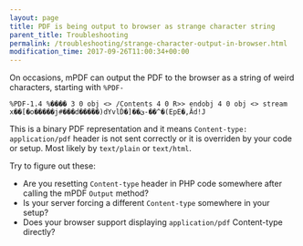 ```yaml
---
layout: page
title: PDF is being output to browser as strange character string
parent_title: Troubleshooting
permalink: /troubleshooting/strange-character-output-in-browser.html
modification_time: 2017-09-26T11:00:34+00:00
---
```


On occasions, mPDF can output the PDF to the browser as a string of weird characters, starting with `%PDF-`

```
%PDF-1.4 %���� 3 0 obj <> /Contents 4 0 R>> endobj 4 0 obj <> stream x��[�o�����j#���d���ٙ��)dYvlĎ�]��ئ-��^�(EpE�,Ăd!J
```

This is a binary PDF representation and it means `Content-type: application/pdf` header is not sent correctly or it is
overriden by your code or setup. Most likely by `text/plain` or `text/html`.

Try to figure out these:

- Are you resetting `Content-type` header in PHP code somewhere after calling the mPDF `Output` method?
- Is your server forcing a different `Content-type` somewhere in your setup?
- Does your browser support displaying `application/pdf` Content-type directly?
